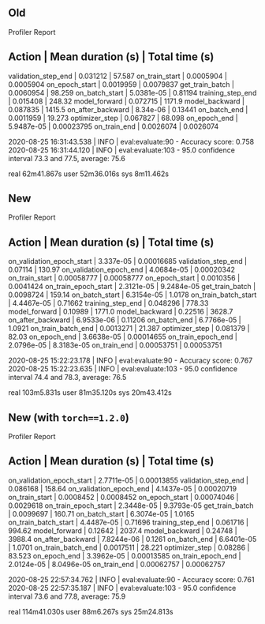 ## Old

Profiler Report

Action              	|  Mean duration (s)	|  Total time (s)
-----------------------------------------------------------------
validation_step_end 	|  0.031212       	|  57.587
on_train_start      	|  0.0005904      	|  0.0005904
on_epoch_start      	|  0.0019959      	|  0.0079837
get_train_batch     	|  0.0060954      	|  98.259
on_batch_start      	|  5.0381e-05     	|  0.81194
training_step_end   	|  0.015408       	|  248.32
model_forward       	|  0.072715       	|  1171.9
model_backward      	|  0.087835       	|  1415.5
on_after_backward   	|  8.34e-06       	|  0.13441
on_batch_end        	|  0.0011959      	|  19.273
optimizer_step      	|  0.067827       	|  68.098
on_epoch_end        	|  5.9487e-05     	|  0.00023795
on_train_end        	|  0.0026074      	|  0.0026074

2020-08-25 16:31:43.538 | INFO     | eval:evaluate:90 - Accuracy score: 0.758
2020-08-25 16:31:44.120 | INFO     | eval:evaluate:103 - 95.0 confidence interval 73.3 and 77.5, average: 75.6

real	62m41.867s
user	52m36.016s
sys	8m11.462s

## New

Profiler Report

Action              	|  Mean duration (s)	|  Total time (s)
-----------------------------------------------------------------
on_validation_epoch_start	|  3.337e-05      	|  0.00016685
validation_step_end 	|  0.07114        	|  130.97
on_validation_epoch_end	|  4.0684e-05     	|  0.00020342
on_train_start      	|  0.00058777     	|  0.00058777
on_epoch_start      	|  0.0010356      	|  0.0041424
on_train_epoch_start	|  2.3121e-05     	|  9.2484e-05
get_train_batch     	|  0.0098724      	|  159.14
on_batch_start      	|  6.3154e-05     	|  1.0178
on_train_batch_start	|  4.4467e-05     	|  0.71662
training_step_end   	|  0.048296       	|  778.33
model_forward       	|  0.10989        	|  1771.0
model_backward      	|  0.22516        	|  3628.7
on_after_backward   	|  6.9533e-06     	|  0.11206
on_batch_end        	|  6.7766e-05     	|  1.0921
on_train_batch_end  	|  0.0013271      	|  21.387
optimizer_step      	|  0.081379       	|  82.03
on_epoch_end        	|  3.6638e-05     	|  0.00014655
on_train_epoch_end  	|  2.0796e-05     	|  8.3183e-05
on_train_end        	|  0.00053751     	|  0.00053751

2020-08-25 15:22:23.178 | INFO     | eval:evaluate:90 - Accuracy score: 0.767
2020-08-25 15:22:23.635 | INFO     | eval:evaluate:103 - 95.0 confidence interval 74.4 and 78.3, average: 76.5

real	103m5.831s
user	81m35.120s
sys	20m43.412s

## New (with `torch==1.2.0`)

Profiler Report

Action              	|  Mean duration (s)	|  Total time (s)
-----------------------------------------------------------------
on_validation_epoch_start	|  2.7711e-05     	|  0.00013855
validation_step_end 	|  0.086168       	|  158.64
on_validation_epoch_end	|  4.1437e-05     	|  0.00020719
on_train_start      	|  0.0008452      	|  0.0008452
on_epoch_start      	|  0.00074046     	|  0.0029618
on_train_epoch_start	|  2.3448e-05     	|  9.3793e-05
get_train_batch     	|  0.0099697      	|  160.71
on_batch_start      	|  6.3074e-05     	|  1.0165
on_train_batch_start	|  4.4487e-05     	|  0.71696
training_step_end   	|  0.061716       	|  994.62
model_forward       	|  0.12642        	|  2037.4
model_backward      	|  0.24748        	|  3988.4
on_after_backward   	|  7.8244e-06     	|  0.1261
on_batch_end        	|  6.6401e-05     	|  1.0701
on_train_batch_end  	|  0.0017511      	|  28.221
optimizer_step      	|  0.08286        	|  83.523
on_epoch_end        	|  3.3962e-05     	|  0.00013585
on_train_epoch_end  	|  2.0124e-05     	|  8.0496e-05
on_train_end        	|  0.00062757     	|  0.00062757

2020-08-25 22:57:34.762 | INFO     | eval:evaluate:90 - Accuracy score: 0.761
2020-08-25 22:57:35.187 | INFO     | eval:evaluate:103 - 95.0 confidence interval 73.6 and 77.8, average: 75.9

real	114m41.030s
user	88m6.267s
sys	25m24.813s
